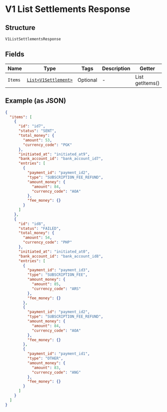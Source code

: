 
# V1 List Settlements Response

## Structure

`V1ListSettlementsResponse`

## Fields

| Name | Type | Tags | Description | Getter |
|  --- | --- | --- | --- | --- |
| `Items` | [`List<V1Settlement>`](../../doc/models/v1-settlement.md) | Optional | - | List<V1Settlement> getItems() |

## Example (as JSON)

```json
{
  "items": [
    {
      "id": "id7",
      "status": "SENT",
      "total_money": {
        "amount": 53,
        "currency_code": "PGK"
      },
      "initiated_at": "initiated_at9",
      "bank_account_id": "bank_account_id7",
      "entries": [
        {
          "payment_id": "payment_id2",
          "type": "SUBSCRIPTION_FEE_REFUND",
          "amount_money": {
            "amount": 84,
            "currency_code": "AOA"
          },
          "fee_money": {}
        }
      ]
    },
    {
      "id": "id8",
      "status": "FAILED",
      "total_money": {
        "amount": 54,
        "currency_code": "PHP"
      },
      "initiated_at": "initiated_at0",
      "bank_account_id": "bank_account_id8",
      "entries": [
        {
          "payment_id": "payment_id3",
          "type": "SUBSCRIPTION_FEE",
          "amount_money": {
            "amount": 85,
            "currency_code": "ARS"
          },
          "fee_money": {}
        },
        {
          "payment_id": "payment_id2",
          "type": "SUBSCRIPTION_FEE_REFUND",
          "amount_money": {
            "amount": 84,
            "currency_code": "AOA"
          },
          "fee_money": {}
        },
        {
          "payment_id": "payment_id1",
          "type": "OTHER",
          "amount_money": {
            "amount": 83,
            "currency_code": "ANG"
          },
          "fee_money": {}
        }
      ]
    }
  ]
}
```

